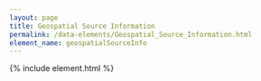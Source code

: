 ```yaml
---
layout: page
title: Geospatial Source Information
permalink: /data-elements/Geospatial_Source_Information.html
element_name: geospatialSourceInfo
---
```

{% include element.html %}